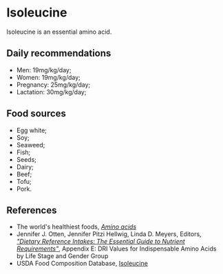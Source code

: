 # Isoleucine
Isoleucine is an essential amino acid.

## Daily recommendations
- Men: 19mg/kg/day;
- Women: 19mg/kg/day;
- Pregnancy: 25mg/kg/day;
- Lactation: 30mg/kg/day;

## Food sources
- Egg white;
- Soy;
- Seaweed;
- Fish;
- Seeds;
- Dairy;
- Beef;
- Tofu;
- Pork.

## References
- The world's healthiest foods, [_Amino acids_](http://www.whfoods.com/genpage.php?tname=nutrient&dbid=129)
- Jennifer J. Otten, Jennifer Pitzi Hellwig, Linda D. Meyers, Editors, [_"Dietary Reference Intakes: The Essential Guide to Nutrient Requirements"_](https://www.amazon.com/Dietary-Reference-Intakes-Essential-Requirements/dp/0309157420), Appendix E: DRI Values for Indispensable Amino Acids by Life Stage and Gender Group
- USDA Food Composition Database, [Isoleucine](https://ndb.nal.usda.gov/ndb/nutrients/report/nutrientsfrm?max=25&offset=0&totCount=0&nutrient1=503&nutrient2=&nutrient3=&subset=0&sort=c&measureby=g)